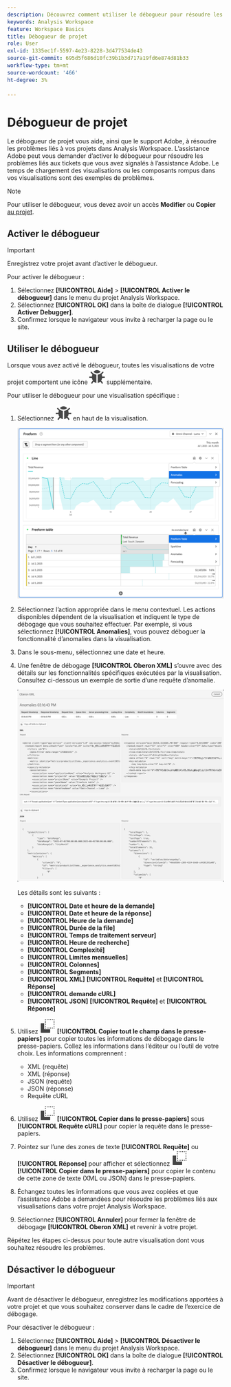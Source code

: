 ```yaml
---
description: Découvrez comment utiliser le débogueur pour résoudre les problèmes liés à votre projet dans Analysis Workspace.
keywords: Analysis Workspace
feature: Workspace Basics
title: Débogueur de projet
role: User
exl-id: 1335ec1f-5597-4e23-8228-3d477534de43
source-git-commit: 695d5f686d10fc39b1b3d717a19fd6e874d81b33
workflow-type: tm+mt
source-wordcount: '466'
ht-degree: 3%

---
```


# Débogueur de projet

Le débogueur de projet vous aide, ainsi que le support Adobe, à résoudre les problèmes liés à vos projets dans Analysis Workspace. L’assistance Adobe peut vous demander d’activer le débogueur pour résoudre les problèmes liés aux tickets que vous avez signalés à l’assistance Adobe. Le temps de chargement des visualisations ou les composants rompus dans vos visualisations sont des exemples de problèmes.

>[!NOTE]
>
>Pour utiliser le débogueur, vous devez avoir un accès **Modifier** ou **Copier** [&#x200B; au projet](https://experienceleague.adobe.com/fr/docs/experience-cloud-kcs/kbarticles/ka-25744).
>


## Activer le débogueur

>[!IMPORTANT]
>
>Enregistrez votre projet avant d’activer le débogueur.
>

Pour activer le débogueur :

1. Sélectionnez **[!UICONTROL Aide]** > **[!UICONTROL Activer le débogueur]** dans le menu du projet Analysis Workspace.
1. Sélectionnez **[!UICONTROL OK]** dans la boîte de dialogue **[!UICONTROL Activer Debugger]**.
1. Confirmez lorsque le navigateur vous invite à recharger la page ou le site.


## Utiliser le débogueur

Lorsque vous avez activé le débogueur, toutes les visualisations de votre projet comportent une icône ![Bug](/help/assets/icons/Bug.svg) supplémentaire.

Pour utiliser le débogueur pour une visualisation spécifique :

1. Sélectionnez ![Bogue](/help/assets/icons/Bug.svg) en haut de la visualisation.

   ![Menu contextuel du débogueur](assets/debugger-context-menu.png)

1. Sélectionnez l’action appropriée dans le menu contextuel. Les actions disponibles dépendent de la visualisation et indiquent le type de débogage que vous souhaitez effectuer. Par exemple, si vous sélectionnez **[!UICONTROL Anomalies]**, vous pouvez déboguer la fonctionnalité d’anomalies dans la visualisation.
1. Dans le sous-menu, sélectionnez une date et heure.
1. Une fenêtre de débogage **[!UICONTROL Oberon XML]** s’ouvre avec des détails sur les fonctionnalités spécifiques exécutées par la visualisation. Consultez ci-dessous un exemple de sortie d’une requête d’anomalie.

   ![Requête de débogage Output](assets/debugger-oberon.png)

   Les détails sont les suivants :

   * **[!UICONTROL Date et heure de la demande]**
   * **[!UICONTROL Date et heure de la réponse]**
   * **[!UICONTROL Heure de la demande]**
   * **[!UICONTROL Durée de la file]**
   * **[!UICONTROL Temps de traitement serveur]**
   * **[!UICONTROL Heure de recherche]**
   * **[!UICONTROL Complexité]**
   * **[!UICONTROL Limites mensuelles]**
   * **[!UICONTROL Colonnes]**
   * **[!UICONTROL Segments]**
   * **[!UICONTROL XML]** **[!UICONTROL Requête]** et **[!UICONTROL Réponse]**
   * **[!UICONTROL demande cURL]**
   * **[!UICONTROL JSON]** **[!UICONTROL Requête]** et **[!UICONTROL Réponse]**

1. Utilisez ![Copier](/help/assets/icons/Copy.svg) **[!UICONTROL Copier tout le champ dans le presse-papiers]** pour copier toutes les informations de débogage dans le presse-papiers. Collez les informations dans l’éditeur ou l’outil de votre choix. Les informations comprennent :

   * XML (requête)
   * XML (réponse)
   * JSON (requête)
   * JSON (réponse)
   * Requête cURL

1. Utilisez ![Copier](/help/assets/icons/Copy.svg) **[!UICONTROL Copier dans le presse-papiers]** sous **[!UICONTROL Requête cURL]** pour copier la requête dans le presse-papiers.
1. Pointez sur l’une des zones de texte **[!UICONTROL Requête]** ou **[!UICONTROL Réponse]** pour afficher et sélectionnez ![Copier](/help/assets/icons/Copy.svg) **[!UICONTROL Copier dans le presse-papiers]** pour copier le contenu de cette zone de texte (XML ou JSON) dans le presse-papiers.

1. Échangez toutes les informations que vous avez copiées et que l’assistance Adobe a demandées pour résoudre les problèmes liés aux visualisations dans votre projet Analysis Workspace.

1. Sélectionnez **[!UICONTROL Annuler]** pour fermer la fenêtre de débogage **[!UICONTROL Oberon XML]** et revenir à votre projet.

Répétez les étapes ci-dessus pour toute autre visualisation dont vous souhaitez résoudre les problèmes.

## Désactiver le débogueur

>[!IMPORTANT]
>
>Avant de désactiver le débogueur, enregistrez les modifications apportées à votre projet et que vous souhaitez conserver dans le cadre de l’exercice de débogage.
>

Pour désactiver le débogueur :

1. Sélectionnez **[!UICONTROL Aide]** > **[!UICONTROL Désactiver le débogueur]** dans le menu du projet Analysis Workspace.
1. Sélectionnez **[!UICONTROL OK]** dans la boîte de dialogue **[!UICONTROL Désactiver le débogueur]**.
1. Confirmez lorsque le navigateur vous invite à recharger la page ou le site.
